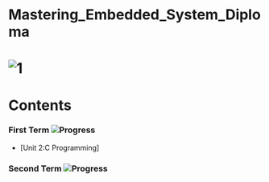 # Mastering_Embedded_System_Diploma

# ![1](https://github.com/mohamed-mansy/Mastering_Embedded_System/assets/138795542/4d9bc9a9-01a3-46d2-9fda-41b38bc22b38)

# Contents

### First Term ![Progress](https://progress-bar.dev/30/?title=done)

* [Unit 2:C Programming]

### Second Term ![Progress](https://progress-bar.dev/6/?title=done)
